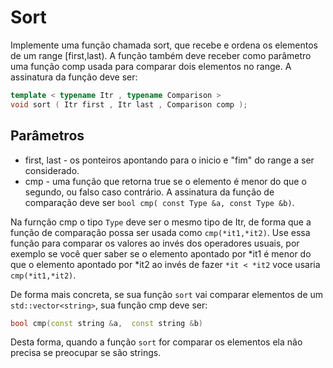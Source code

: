 # Sort

Implemente uma função chamada sort, que recebe e ordena os elementos de um range \[first,last). A função também deve receber como parâmetro
uma função comp usada para comparar dois elementos no range. A assinatura da função deve ser:
```c++
template < typename Itr , typename Comparison >
void sort ( Itr first , Itr last , Comparison comp );
```

## Parâmetros
- first, last - os ponteiros apontando para o inicio e "fim" do range a ser considerado.
- cmp - uma função que retorna true se o elemento é menor do que o segundo, ou falso caso contrário. A assinatura da função de comparação
deve ser ``bool cmp( const Type &a, const Type &b)``.

Na furnção cmp o tipo `Type` deve ser o mesmo tipo de Itr, de forma que a função de comparação possa ser usada como `cmp(*it1,*it2)`. Use essa função para
comparar os valores ao invés dos operadores usuais, por exemplo se você quer saber se o elemento apontado por \*it1 é menor do que o elemento apontado por \*it2
ao invés de fazer ``*it < *it2`` voce usaria ``cmp(*it1,*it2)``.

De forma mais concreta, se sua função ``sort`` vai comparar elementos de um ``std::vector<string>``, sua função cmp deve ser:
```c++
bool cmp(const string &a,  const string &b)
```
Desta forma, quando a função ``sort`` for comparar os elementos ela não precisa se preocupar se são strings.
